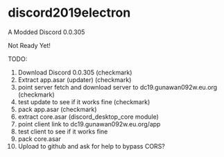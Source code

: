 # discord2019electron
A Modded Discord 0.0.305


Not Ready Yet!

TODO:
1. Download Discord 0.0.305 (checkmark)
2. Extract app.asar (updater) (checkmark)
3. point server fetch and download server to dc19.gunawan092w.eu.org (checkmark)
4. test update to see if it works fine (checkmark)
5. pack app.asar (checkmark)
6. extract core.asar (discord_desktop_core module)
7. point client link to dc19.gunawan092w.eu.org/app
8. test client to see if it works fine
9. pack core.asar
10. Upload to github and ask for help to bypass CORS?
